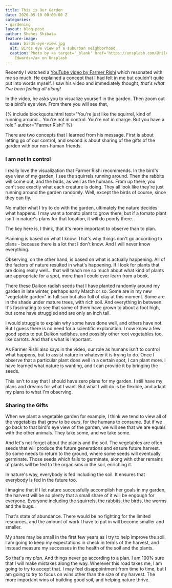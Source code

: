 ```yaml
---
title: This is Our Garden
date: 2020-05-10 00:00:00 Z
categories:
- gardening
layout: blog-post
author: Shohei Shibata
feature-image:
  name: birds-eye-view.jpg
  alt: Birds eye view of a suburban neighborhood
  caption: Photo by <a target='_blank' href='https://unsplash.com/@riley3dwards?utm_source=unsplash&utm_medium=referral&utm_content=creditCopyText'>Riley
    Edwards</a> on Unsplash
---
```


Recently I watched a [YouTube video by Farmer Rishi](https://www.youtube.com/watch?v=YKAFVtaeYz4) which resonated with me so much. He explained a concept that I had felt in me but couldn't quite put into words myself. I saw his video and immediately thought, *that's what I've been feeling all along!* 

In the video, he asks you to visualize yourself in the garden. Then zoom out to a bird's eye view. From there you will see that, 

{% include blockquote.html
  text="You're just like the squirrel, kind of running around... You're not in control. You're not in charge. But you have a role."
  author="Farmer Rishi"
%}

There are two concepts that I learned from his message. First is about letting go of our control, and second is about sharing of the gifts of the garden with our non-human friends.

### I am not in control

I really love the visualization that Farmer Rishi recommends. In the bird's eye view of my garden, I see the squirrels running around. Then the rabbits will come out, and the birds, as well as the humans. From up there, you can't see exactly what each creature is doing. They all look like they're just running around the garden randomly. Well, except the birds of course, since they can fly.

No matter what I try to do with the garden, ultimately the nature decides what happens. I may want a tomato plant to grow there, but if a tomato plant isn't in nature's plans for that location, it will do poorly there. 

The key here is, I think, that it's more important to observe than to plan. 

Planning is based on what I know. That's why things don't go according to plans - because there is a lot that I don't know. And I will never know everything.

Observing, on the other hand, is based on what is actually happening. All of the factors of nature resulted in what's happening. If I look for plants that are doing really well... that will teach me so much about what kind of plants are appropriate for a spot, more than I could ever learn from a book.

There these Daikon radish seeds that I have planted randomly around my garden in late winter, perhaps early March or so. Some are in my new "vegetable garden" in full sun but also full of clay at this moment. Some are in the shade under mature trees, with rich soil. And everything in between. It's fascinating to see that some of them have grown to about a foot high, but some have struggled and are only an inch tall.

I would struggle to explain why some have done well, and others have not. But I guess there is no need for a scientific explanation. I now know a few good spots to put Daikon radishes, and possibly other root vegetables too, like carrots. And that's what is important.

As Farmer Rishi also says in the video, our role as humans isn't to control what happens, but to assist nature in whatever it is trying to do. Once I observe that a particular plant does well in a certain spot, I can plant more. I have learned what nature is wanting, and I can provide it by bringing the seeds.

This isn't to say that I should have zero plans for my garden. I still have my plans and dreams for what I want. But what I will do is be flexible, and adapt my plans to what I'm observing. 

### Sharing the Gifts

When we plant a vegetable garden for example, I think we tend to view all of the vegetables that grow to be *ours*, for the humans to consume. But if we go back to that bird's eye view of the garden, we will see that we are equals with the other animals. They take some, and we take some. 

And let's not forget about the plants and the soil. The vegetables are often seeds that will produce the future generations and ensure future harvest. So some needs to return to the ground, where some seeds will eventually germinate. Those seeds which fails to germinate, along with other remains of plants will be fed to the organisms in the soil, enriching it.

In nature's way, everybody is fed including the soil. It ensures that everybody is fed in the future too.

I imagine that if I let nature successfully accomplish her goals in my garden, the harvest will be so plenty that a small share of it will be engough for everyone. Everyone including the squirrels, the rabbits, the birds, the worms and the bugs.

That's state of abundance. There would be no fighting for the limited resources, and the amount of work I have to put in will become smaller and smaller.

My share may be small in the first few years as I try to help improve the soil. I am going to keep my expectations in check in terms of the harvest, and instead measure my successes in the health of the soil and the plants. 

So that's my *plan*. And things never go according to a plan. I am 100% sure that I will make mistakes along the way. Wherever this road takes me, I am going to try to accept that. I may feel disappointment from time to time, but I am going to try to focus on wins other than the size of my harvest. The more important wins of building good soil, and helping nature thrive.
